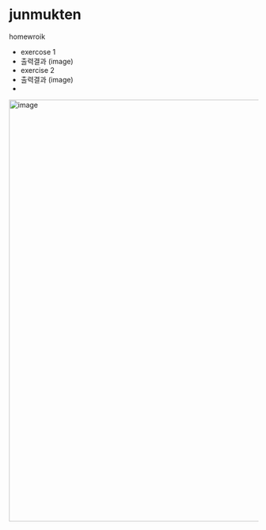 # junmukten
homewroik


+ exercose 1
+ 출력결과 (image)
+ exercise 2
+ 출력결과 (image)
+ 
<img width="1496" height="852" alt="image" src="https://github.com/user-attachments/assets/7b54c187-e340-449f-9377-9d5455968de5" />

